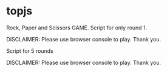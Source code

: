 # topjs
Rock, Paper and Scissors GAME.
Script for only round 1.

DISCLAIMER: Please use browser console to play.
Thank you.


Script for 5 rounds

DISCLAIMER: Please use browser console to play.
Thank you.